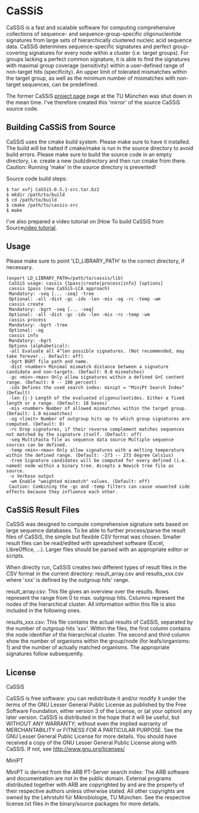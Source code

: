 CaSSiS
======

CaSSiS is a fast and scalable software for computing comprehensive collections of sequence- and sequence-group-specific oligonucleotide signatures from large sets of hierarchically clustered nucleic acid sequence data. CaSSiS determines sequence-specific signatures and perfect group-covering signatures for every node within a cluster (i.e. target groups). For groups lacking a perfect common signature, it is able to find the signatures with maximal group coverage (sensitivity) within a user-defined range of non-target hits (specificity). An upper limit of tolerated mismatches within the target group, as well as the minimum number of mismatches with non-target sequences, can be predefined.

The former CaSSiS [project page](http://cassis.in.tum.de/) page at the TU München was shut down in the mean time. I've therefore created this 'mirror' of the source CaSSiS source code.

Building CaSSiS from Source
---------------------------

CaSSiS uses the cmake build system. Please make sure to have it installed. The build will be halted if cmake/make is run in the source directory to avoid build errors. Please make sure to build the source code in an empty directory, i.e. create a new (sub)directory and then run cmake from there.
Caution: Running 'make' in the source directory is prevented!

Source code build steps:

```
$ tar xvfj CaSSiS-0.5.1-src.tar.bz2
$ mkdir /path/to/build
$ cd /path/to/build
$ cmake /path/to/cassis-src
$ make
```

I've also prepared a video tutorial on [How To build CaSSiS from Source[video tutorial](https://youtu.be/1oMj-dD6GHA).
 
Usage
-----

Please make sure to point 'LD_LIBRARY_PATH' to the correct directory, if necessary.

```
(export LD_LIBRARY_PATH=/path/to/cassis/lib)
 CaSSiS usage: cassis {1pass|create|process|info} [options]
 cassis 1pass (new CaSSiS-LCA approach)
 Mandatory: -seq [... -seq] -tree
 Optional: -all -dist -gc -idx -len -mis -og -rc -temp -wm
 cassis create
 Mandatory: -bgrt -seq [... -seq]
 Optional: -all -dist -gc -idx -len -mis -rc -temp -wm
 cassis process
 Mandatory: -bgrt -tree
 Optional: -og
 cassis info
 Mandatory: -bgrt
 Options (alphabetical):
 -all Evaluate all 4^len possible signatures. (Not recommended, may take forever... Default: off)
 -bgrt BGRT file path and name.
 -dist <number> Minimal mismatch distance between a signature candidate and non-targets. (Default: 0.0 mismatches)
 -gc <min>-<max> Only allow signatures within a defined G+C content range. (Default: 0 -- 100 percent)
 -idx Defines the used search index: minipt = "MiniPt Search Index" (Default)
 -len {|-} Length of the evaluated oligonucleotides. Either a fixed length or a range. (Default: 18 bases)
 -mis <number> Number of allowed mismatches within the target group. (Default: 1.0 mismatches)
 -og <limit> Number of outgroup hits up to which group signatures are computed. (Default: 0)
 -rc Drop signatures, if their reverse complement matches sequences not matched by the signature itself. (Default: off)
 -seq MultiFasta file as sequence data source Multiple sequence sources can be defined.
 -temp <min>-<max> Only allow signatures with a melting temperature within the defined range. (Default: -273 -- 273 degree Celsius)
 -tree Signature candidates will be computed for every defined (i.e. named) node within a binary tree. Accepts a Newick tree file as source.
 -v Verbose output
 -wm Enable "weighted mismatch" values. (Default: off)
 Caution: Combining the -gc and -temp filters can cause unwanted side effects because they influence each other.
```

CaSSiS Result Files
-------------------

CaSSiS was designed to compute comprehensive signature sets based on large sequence databases. To be able to further process/parse the result files of CaSSiS, the simple but flexible CSV format was chosen. Smaller result files can be read/edited with spreadsheet software (Excel, LibreOffice, ...). Larger files should be parsed with an appropriate editor or scripts.

When directly run, CaSSiS creates two different types of result files in the CSV format in the current directory: result_array.csv and results_xxx.csv where 'xxx' is defined by the outgroup hits' range.

result_array.csv:
This file gives an overview over the results. Rows represent the range from 0 to max. outgroup hits. Columns represent the nodes of the hierarchical cluster. All information within this file is also included in the following ones.

results_xxx.csv:
This file contains the actual results of CaSSiS, separated by the number of outgroup hits 'xxx'. Within the files, the first column contains the node identifier of the hierarchical cluster. The second and third column show the number of organisms within the group/node (for leafs/organisms: 1) and the number of
actually matched organisms. The appropriate signatures follow subsequently.

License
-------

CaSSiS

CaSSiS is free software: you can redistribute it and/or modify it under the terms of the GNU Lesser General Public License as published by the Free Software Foundation, either version 3 of the License, or (at your option) any later version. CaSSiS is distributed in the hope that it will be useful, but WITHOUT ANY WARRANTY; without even the implied warranty of MERCHANTABILITY or FITNESS FOR A PARTICULAR PURPOSE. See the GNU Lesser General Public License for more details. You should have received a copy of the GNU Lesser General Public License along with CaSSiS. If not, see http://www.gnu.org/licenses/

MiniPT

MiniPT is derived from the ARB PT-Server search index: The ARB software and documentation are not in the public domain. External programs distributed together with ARB are copyrighted by and are the property of their respective authors unless otherwise stated. All other copyrights are owned by the Lehrstuhl für Mikrobiologie, TU München. See the respective license.txt files in the binary/source packages for more details.
